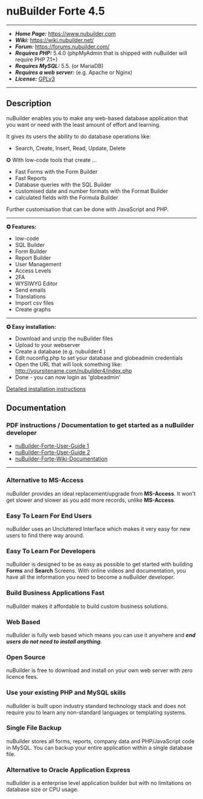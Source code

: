 # nuBuilder Forte 4.5

------------

* ***Home Page:*** https://www.nubuilder.com
* ***Wiki:*** https://wiki.nubuilder.net/
* ***Forum:*** https://forums.nubuilder.com/
* ***Requires PHP:*** 5.4.0 (phpMyAdmin that is shipped with nuBuilder will require PHP 7.1+)
* ***Requires MySQL:*** 5.5. (or MariaDB)
* ***Requires a web server:*** (e.g. Apache or Nginx)
* ***License:*** [GPLv3](https://www.gnu.org/licenses/old-licenses/gpl-3.0.html)

------------

## Description

nuBuilder enables you to make any web-based database application that you want or need with the least amount of effort and learning.

It gives its users the ability to do database operations like: 

* Search, Create, Insert, Read, Update, Delete


✪ With low-code tools that create ...

- Fast Forms with the Form Builder
- Fast Reports
- Database queries with the SQL Builder
- customised date and number formats with the Format Builder
- calculated fields with the Formula Builder

Further customisation that can be done with JavaScript and PHP.

------------

**✪ Features:**

- low-code
- SQL Builder
- Form Builder
- Report Builder
- User Management
- Access Levels
- 2FA
- WYSIWYG Editor
- Send emails
- Translations
- Import csv files
- Create graphs

------------

**✪ Easy installation:**

- Download and unzip the nuBuilder files
- Upload to your webserver
- Create a database (e.g. nubuilder4 )
- Edit nuconfig.php to set your database and globeadmin credentials
- Open the URL that will look something like: http://yoursitename.com/nubuilder4/index.php
- Done - you can now login as 'globeadmin'

[Detailed installation instructions](https://wiki.nubuilder.net/nubuilderforte/index.php/Main_Page#Documentation)


## Documentation

### PDF instructions / Documentation to get started as a nuBuilder developer

* [nuBuilder-Forte-User-Guide 1](https://sourceforge.net/projects/nubuilder/files/nuBuilderForte_UserGuide_OLD.pdf/download)
* [nuBuilder-Forte-User-Guide 2](https://sourceforge.net/projects/nubuilder/files/nuBuilderForte_UserGuide.pdf/download)
* [nuBuilder-Forte-Wiki-Documentation](https://wiki.nubuilder.net/nubuilderforte/index.php/Main_Page)

------------

### Alternative to MS-Access
nuBuilder provides an ideal replacement/upgrade from **MS-Access**. It won't get slower and slower as you add more records, unlike **MS-Access**.

### Easy To Learn For End Users
nuBuilder uses an Uncluttered Interface which makes it very easy for new users to find there way around.

### Easy To Learn For Developers
nuBuilder is designed to be as easy as possible to get started with building **Forms** and **Search** Screens. With online videos and documentation, you have all the information you need to become a nuBuilder developer.

### Build Business Applications Fast
nuBuilder makes it affordable to build custom business solutions.

### Web Based
nuBuilder is fully web based which means you can use it anywhere and ***end users do not need to install anything***.

### Open Source
nuBuilder is free to download and install on your own web server with zero licence fees.

### Use your existing PHP and MySQL skills
nuBuilder is built upon industry standard technology stack and does not require you to learn any non-standard languages or templating systems.

### Single File Backup
nuBuilder stores all forms, reports, company data and PHP/JavaScript code in MySQL. You can backup your entire application within a single database file.

### Alternative to Oracle Application Express
nuBuilder is a enterprise level application builder but with no limitations on database size or CPU usage.

